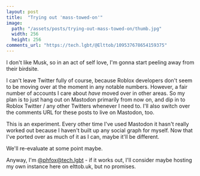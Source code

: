 ```yaml
---
layout: post
title:  "Trying out 'mass-towed-on'"
image:
  path: "/assets/posts/trying-out-mass-towed-on/thumb.jpg"
  width: 256
  height: 256
comments_url: "https://tech.lgbt/@Elttob/109537678654159375"
---
```


I don't like Musk, so in an act of self love, I'm gonna start peeling away from
their birdsite.

I can't leave Twitter fully of course, because Roblox developers don't seem to
be moving over at the moment in any notable numbers. However, a fair number of
accounts I care about *have* moved over in other areas. So my plan is to just
hang out on Mastodon primarily from now on, and dip in to Roblox Twitter / any
other Twitters whenever I need to. I'll also switch over the comments URL for
these posts to live on Mastodon, too.

This is an experiment. Every other time I've used Mastodon it hasn't really
worked out because I haven't built up any social graph for myself. Now that I've
ported over as much of it as I can, maybe it'll be different.

We'll re-evaluate at some point maybe.

Anyway, I'm [@phfox@tech.lgbt](https://tech.lgbt/@phfox) - if it works out,
I'll consider maybe hosting my own instance here on elttob.uk, but no promises.